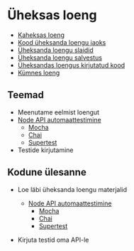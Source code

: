 # Üheksas loeng

- [Kaheksas loeng](../Lesson-08/README.md)
- [Kood üheksanda loengu jaoks](./09.zip)
- [Üheksanda loengu slaidid](Slides.md)
- [Üheksanda loengu salvestus]()
- [Üheksandas loengus kirjutatud kood]()
- [Kümnes loeng](../Lesson-10/README.md)

## Teemad

- Meenutame eelmist loengut
- [Node API automaattestimine](../../../Subjects/Back-End-Frameworks/Topics/Testing-Node-Api/README.md)
  - [Mocha](../../../Subjects/Back-End-Frameworks/Topics/Mocha/README.md)
  - [Chai](../../../Subjects/Back-End-Frameworks/Topics/Chai/README.md)
  - [Supertest](../../../Subjects/Back-End-Frameworks/Topics/Supertest/README.md)
- Testide kirjutamine

## Kodune ülesanne

- Loe läbi üheksanda loengu materjalid

  - [Node API automaattestimine](https://github.com/HK-Mikrokraadid/Veebiarendus/blob/main/Subjects/Back-End-Frameworks/Topics/Testing-Node-Api/README.md)
    - [Mocha](https://github.com/HK-Mikrokraadid/Veebiarendus/blob/main/Subjects/Back-End-Frameworks/Topics/Mocha/README.md)
    - [Chai](https://github.com/HK-Mikrokraadid/Veebiarendus/blob/main/Subjects/Back-End-Frameworks/Topics/Chai/README.md)
    - [Supertest](https://github.com/HK-Mikrokraadid/Veebiarendus/blob/main/Subjects/Back-End-Frameworks/Topics/Supertest/README.md)

- Kirjuta testid oma API-le
